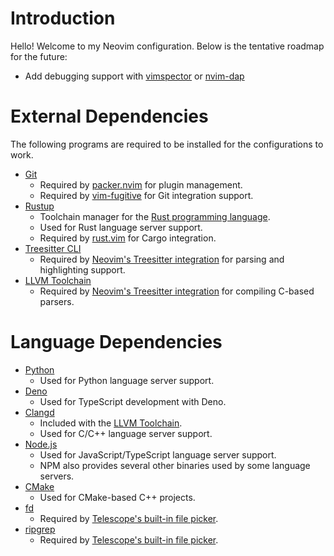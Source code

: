 # Introduction
Hello! Welcome to my Neovim configuration. Below is the tentative roadmap for the future:

* Add debugging support with [vimspector](https://github.com/puremourning/vimspector) or [nvim-dap](https://github.com/mfussenegger/nvim-dap)

# External Dependencies
The following programs are required to be installed for the configurations to work.
* [Git](https://git-scm.com/)
    - Required by [packer.nvim](https://github.com/wbthomason/packer.nvim) for plugin management.
    - Required by [vim-fugitive](https://github.com/tpope/vim-fugitive) for Git integration support.
* [Rustup](https://www.rust-lang.org/tools/install)
    - Toolchain manager for the [Rust programming language](https://www.rust-lang.org/).
    - Used for Rust language server support.
    - Required by [rust.vim](https://github.com/rust-lang/rust.vim) for Cargo integration.
* [Treesitter CLI](https://github.com/tree-sitter/tree-sitter)
    - Required by [Neovim's Treesitter integration](https://github.com/nvim-treesitter/nvim-treesitter) for parsing and highlighting support.
* [LLVM Toolchain](https://releases.llvm.org/download.html)
    - Required by [Neovim's Treesitter integration](https://github.com/nvim-treesitter/nvim-treesitter) for compiling C-based parsers.

# Language Dependencies
* [Python](https://www.python.org/downloads/)
    - Used for Python language server support.
* [Deno](https://deno.land/)
    - Used for TypeScript development with Deno.
* [Clangd](https://clangd.llvm.org/)
    - Included with the [LLVM Toolchain](https://releases.llvm.org/download.html).
    - Used for C/C++ language server support.
* [Node.js](https://nodejs.org/en/download/current/)
    - Used for JavaScript/TypeScript language server support.
    - NPM also provides several other binaries used by some language servers.
* [CMake](https://cmake.org/download/)
    - Used for CMake-based C++ projects.
* [fd](https://github.com/sharkdp/fd)
    - Required by [Telescope's built-in file picker](https://github.com/nvim-telescope/telescope.nvim#file-pickers).
* [ripgrep](https://github.com/BurntSushi/ripgrep)
    - Required by [Telescope's built-in file picker](https://github.com/nvim-telescope/telescope.nvim#file-pickers).
